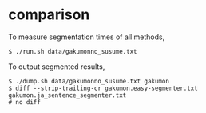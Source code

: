 # comparison

To measure segmentation times of all methods,

```
$ ./run.sh data/gakumonno_susume.txt
```

To output segmented results,

```
$ ./dump.sh data/gakumonno_susume.txt gakumon
$ diff --strip-trailing-cr gakumon.easy-segmenter.txt gakumon.ja_sentence_segmenter.txt
# no diff
```
